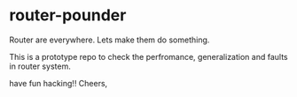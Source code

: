 # router-pounder

Router are everywhere. Lets make them do something.

This is a prototype repo to check the perfromance, generalization and faults in router system.

have fun hacking!! Cheers,
